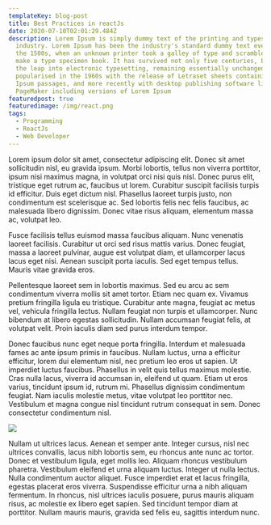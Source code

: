 ```yaml
---
templateKey: blog-post
title: Best Practices in reactJs
date: 2020-07-10T02:01:29.484Z
description: Lorem Ipsum is simply dummy text of the printing and typesetting
  industry. Lorem Ipsum has been the industry's standard dummy text ever since
  the 1500s, when an unknown printer took a galley of type and scrambled it to
  make a type specimen book. It has survived not only five centuries, but also
  the leap into electronic typesetting, remaining essentially unchanged. It was
  popularised in the 1960s with the release of Letraset sheets containing Lorem
  Ipsum passages, and more recently with desktop publishing software like Aldus
  PageMaker including versions of Lorem Ipsum
featuredpost: true
featuredimage: /img/react.png
tags:
  - Programming
  - ReactJs
  - Web Developer
---
```

Lorem ipsum dolor sit amet, consectetur adipiscing elit. Donec sit amet sollicitudin nisl, eu gravida ipsum. Morbi lobortis, tellus non viverra porttitor, ipsum nisi maximus magna, in volutpat orci nisi quis nisl. Donec purus elit, tristique eget rutrum ac, faucibus ut lorem. Curabitur suscipit facilisis turpis id efficitur. Duis eget dictum nisl. Phasellus laoreet turpis justo, non condimentum est scelerisque ac. Sed lobortis felis nec felis faucibus, ac malesuada libero dignissim. Donec vitae risus aliquam, elementum massa ac, volutpat leo.

Fusce facilisis tellus euismod massa faucibus aliquam. Nunc venenatis laoreet facilisis. Curabitur ut orci sed risus mattis varius. Donec feugiat, massa a laoreet pulvinar, augue est volutpat diam, et ullamcorper lacus lacus eget nisi. Aenean suscipit porta iaculis. Sed eget tempus tellus. Mauris vitae gravida eros.

Pellentesque laoreet sem in lobortis maximus. Sed eu arcu ac sem condimentum viverra mollis sit amet tortor. Etiam nec quam ex. Vivamus pretium fringilla ligula eu tristique. Curabitur ante magna, feugiat ac metus vel, vehicula fringilla lectus. Nullam feugiat non turpis et ullamcorper. Nunc bibendum at libero egestas sollicitudin. Nullam accumsan feugiat felis, at volutpat velit. Proin iaculis diam sed purus interdum tempor.

Donec faucibus nunc eget neque porta fringilla. Interdum et malesuada fames ac ante ipsum primis in faucibus. Nullam luctus, urna a efficitur efficitur, lorem dui elementum nisl, nec pretium leo eros ut sapien. Ut imperdiet luctus faucibus. Phasellus in velit quis tellus maximus molestie. Cras nulla lacus, viverra id accumsan in, eleifend ut quam. Etiam ut eros varius, tincidunt ipsum id, rutrum mi. Phasellus dignissim condimentum feugiat. Nam iaculis molestie metus, vitae volutpat leo porttitor nec. Vestibulum et magna congue nisl tincidunt rutrum consequat in sem. Donec consectetur condimentum nisl.

![](/img/products-grid2.jpg)

Nullam ut ultrices lacus. Aenean et semper ante. Integer cursus, nisl nec ultrices convallis, lacus nibh lobortis sem, eu rhoncus ante nunc ac tortor. Donec et vestibulum ligula, eget mollis leo. Aliquam rhoncus vestibulum pharetra. Vestibulum eleifend et urna aliquam luctus. Integer ut nulla lectus. Nulla condimentum auctor aliquet. Fusce imperdiet erat et lacus fringilla, egestas placerat eros viverra. Suspendisse efficitur urna a nibh aliquam fermentum. In rhoncus, nisl ultrices iaculis posuere, purus mauris aliquam risus, ac molestie ex libero eget sapien. Sed tincidunt tempor diam at porttitor. Nullam mauris mauris, gravida sed felis eu, sagittis interdum nunc.